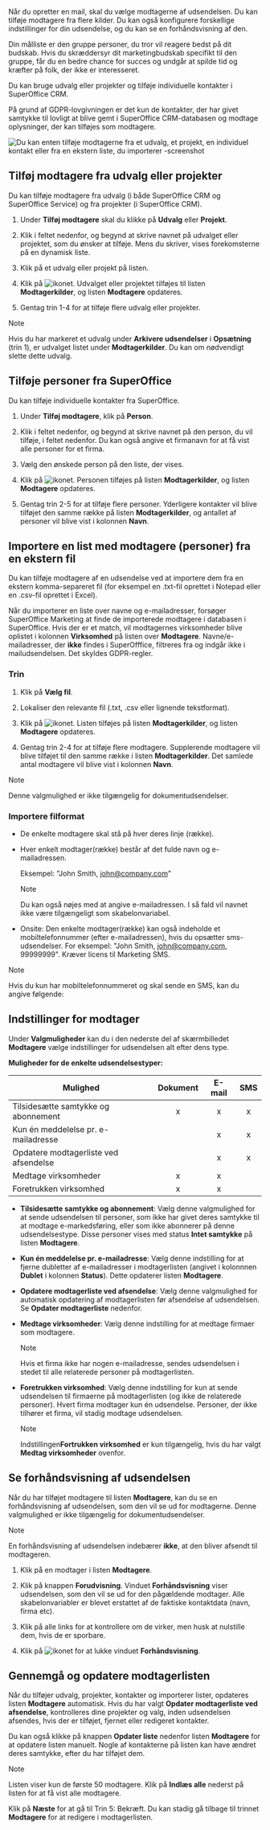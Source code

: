 <!-- markdownlint-disable-file MD041 MD034-->
Når du opretter en mail, skal du vælge modtagerne af udsendelsen. Du kan tilføje modtagere fra flere kilder. Du kan også konfigurere forskellige indstillinger for din udsendelse, og du kan se en forhåndsvisning af den.

Din målliste er den gruppe personer, du tror vil reagere bedst på dit budskab. Hvis du skræddersyr dit marketingbudskab specifikt til den gruppe, får du en bedre chance for succes og undgår at spilde tid og kræfter på folk, der ikke er interesseret.

Du kan bruge udvalg eller projekter og tilføje individuelle kontakter i SuperOffice CRM.

På grund af GDPR-lovgivningen er det kun de kontakter, der har givet samtykke til lovligt at blive gemt i SuperOffice CRM-databasen og modtage oplysninger, der kan tilføjes som modtagere.

![Du kan enten tilføje modtagerne fra et udvalg, et projekt, en individuel kontakt eller fra en ekstern liste, du importerer -screenshot][img3]

## Tilføj modtagere fra udvalg eller projekter

Du kan tilføje modtagere fra udvalg (i både SuperOffice CRM og SuperOffice Service) og fra projekter (i SuperOffice CRM).

1. Under **Tilføj modtagere** skal du klikke på **Udvalg** eller **Projekt**.

2. Klik i feltet nedenfor, og begynd at skrive navnet på udvalget eller projektet, som du ønsker at tilføje. Mens du skriver, vises forekomsterne på en dynamisk liste.

3. Klik på et udvalg eller projekt på listen.

4. Klik på ![ikonet][img1]. Udvalget eller projektet tilføjes til listen **Modtagerkilder**, og listen **Modtagere** opdateres.

5. Gentag trin 1-4 for at tilføje flere udvalg eller projekter.

> [!NOTE]
> Hvis du har markeret et udvalg under **Arkivere udsendelser** i **Opsætning** (trin 1), er udvalget listet under **Modtagerkilder**. Du kan om nødvendigt slette dette udvalg.

## Tilføje personer fra SuperOffice

Du kan tilføje individuelle kontakter fra SuperOffice.

1. Under **Tilføj modtagere**, klik på **Person**.

2. Klik i feltet nedenfor, og begynd at skrive navnet på den person, du vil tilføje, i feltet nedenfor. Du kan også angive et firmanavn for at få vist alle personer for et firma.

3. Vælg den ønskede person på den liste, der vises.

4. Klik på ![ikonet][img1]. Personen tilføjes på listen **Modtagerkilder**, og listen **Modtagere** opdateres.

5. Gentag trin 2-5 for at tilføje flere personer. Yderligere kontakter vil blive tilføjet den samme række på listen **Modtagerkilder**, og antallet af personer vil blive vist i kolonnen **Navn**.

## Importere en list med modtagere (personer) fra en ekstern fil

Du kan tilføje modtagere af en udsendelse ved at importere dem fra en ekstern  komma-separeret fil (for eksempel en .txt-fil oprettet i Notepad eller en .csv-fil oprettet i Excel).

Når du importerer en liste over navne og e-mailadresser, forsøger SuperOffice Marketing at finde de importerede modtagere i databasen i SuperOffice. Hvis der er et match, vil modtagernes virksomheder blive oplistet i kolonnen **Virksomhed** på listen over **Modtagere**. Navne/e-mailadresser, der **ikke** findes i SuperOfffice, filtreres fra og indgår ikke i mailudsendelsen. Det skyldes GDPR-regler.

### Trin

1. Klik på **Vælg fil**.

2. Lokaliser den relevante fil (.txt, .csv eller lignende tekstformat).

3. Klik på ![ikonet][img1]. Listen tilføjes på listen **Modtagerkilder**, og listen **Modtagere** opdateres.

4. Gentag trin 2-4 for at tilføje flere modtagere. Supplerende modtagere vil blive tilføjet til den samme række i listen **Modtagerkilder**. Det samlede antal modtagere vil blive vist i kolonnen **Navn**.

> [!NOTE]
Denne valgmulighed er ikke tilgængelig for dokumentudsendelser.

### Importere filformat

* De enkelte modtagere skal stå på hver deres linje (række).

* Hver enkelt modtager(række) består af det fulde navn og e-mailadressen.

    Eksempel: "John Smith, john@company.com"

    > [!NOTE]
    > Du kan også nøjes med at angive e-mailadressen. I så fald vil navnet ikke være tilgængeligt som skabelonvariabel.

* Onsite: Den enkelte modtager(række) kan også indeholde et mobiltelefonnummer (efter e-mailadressen), hvis du opsætter sms-udsendelser. For eksempel: "John Smith, john@company.com, 99999999". Kræver licens til Marketing SMS.

> [!NOTE]
Hvis du kun har mobiltelefonnummeret og skal sende en SMS, kan du angive følgende:

## Indstillinger for modtager

Under **Valgmuligheder** kan du i den nederste del af skærmbilledet **Modtagere** vælge indstillinger for udsendelsen alt efter dens type.

**Muligheder for de enkelte udsendelsestyper:**

| Mulighed | Dokument | E-mail | SMS |
|---|:-:|:-:|:-:|
| Tilsidesætte samtykke og abonnement | x | x | x |
| Kun én meddelelse pr. e-mailadresse | | x | x |
| Opdatere modtagerliste ved afsendelse | | x | x |
| Medtage virksomheder | x | x | |
| Foretrukken virksomhed | x | x | |

* **Tilsidesætte samtykke og abonnement**: Vælg denne valgmulighed for at sende udsendelsen til personer, som ikke har givet deres samtykke til at modtage e-markedsføring, eller som ikke abonnerer på denne udsendelsestype. Disse personer vises med status **Intet samtykke** på listen **Modtagere**.

* **Kun én meddelelse pr. e-mailadresse**: Vælg denne indstilling for at fjerne dubletter af e-mailadresser i modtagerlisten (angivet i kolonnnen **Dublet** i kolonnen **Status**). Dette opdaterer listen **Modtagere**.

* **Opdatere modtagerliste ved afsendelse**: Vælg denne valgmulighed for automatisk opdatering af modtagerlisten før afsendelse af udsendelsen. Se **Opdater modtagerliste** nedenfor.

* **Medtage virksomheder**: Vælg denne indstilling for at medtage firmaer som modtagere.

    > [!NOTE]
    Hvis et firma ikke har nogen e-mailadresse, sendes udsendelsen i stedet til alle relaterede personer på modtagerlisten.

* **Foretrukken virksomhed**: Vælg denne indstilling for kun at sende udsendelsen til firmaerne på modtagerlisten (og ikke de relaterede personer). Hvert firma modtager kun én udsendelse. Personer, der ikke tilhører et firma, vil stadig modtage udsendelsen.

    > [!NOTE]
    > Indstillingen**Fortrukken virksomhed** er kun tilgængelig, hvis du har valgt **Medtag virksomheder** ovenfor.

## Se forhåndsvisning af udsendelsen

Når du har tilføjet modtagere til listen **Modtagere**, kan du se en forhåndsvisning af udsendelsen, som den vil se ud for modtagerne. Denne valgmulighed er ikke tilgængelig for dokumentudsendelser.

> [!NOTE]
> En forhåndsvisning af udsendelsen indebærer **ikke**, at den bliver afsendt til modtageren.

1. Klik på en modtager i listen **Modtagere**.

2. Klik på knappen **Forudvisning**. Vinduet **Forhåndsvisning** viser udsendelsen, som den vil se ud for den pågældende modtager. Alle skabelonvariabler er blevet erstattet af de faktiske kontaktdata (navn, firma etc).

3. Klik på alle links for at kontrollere om de virker, men husk at nulstille dem, hvis de er sporbare.

4. Klik på ![ikonet][img2] for at lukke vinduet **Forhåndsvisning**.

## Gennemgå og opdatere modtagerlisten

Når du tilføjer udvalg, projekter, kontakter og importerer lister, opdateres listen **Modtagere** automatisk. Hvis du har valgt **Opdater modtagerliste ved afsendelse**, kontrolleres dine projekter og valg, inden udsendelsen afsendes, hvis der er tilføjet, fjernet eller redigeret kontakter.

Du kan også klikke på knappen **Opdater liste** nedenfor listen **Modtagere** for at opdatere listen manuelt. Nogle af kontakterne på listen kan have ændret deres samtykke, efter du har tilføjet dem.

> [!NOTE]
> Listen viser kun de første 50 modtagere. Klik på **Indlæs alle** nederst på listen for at få vist alle modtagere.

Klik på **Næste** for at gå til Trin 5: Bekræft. Du kan stadig gå tilbage til trinnet **Modtagere** for at redigere i modtagerlisten.

<!-- Referenced images -->
[img1]: ../../../../../../media/icons/btn-add.png
[img2]: ../../../../../../../common/icons/salelost.png
[img3]: ../../../../../../media/loc/en/marketing/add-target-list.png
